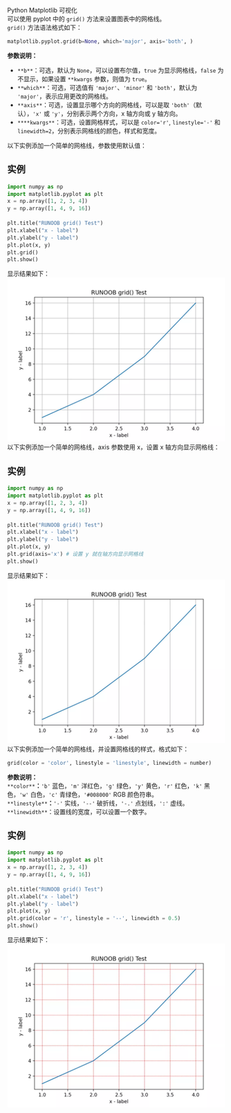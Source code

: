 Python Matplotlib 可视化<br />可以使用 pyplot 中的 `grid()` 方法来设置图表中的网格线。<br />`grid()` 方法语法格式如下：
```python
matplotlib.pyplot.grid(b=None, which='major', axis='both', )
```
**参数说明：**

- `**b**`：可选，默认为 `None`，可以设置布尔值，`true` 为显示网格线，`false` 为不显示，如果设置 `**kwargs` 参数，则值为 `true`。
- `**which**`：可选，可选值有 `'major'`、`'minor'` 和 `'both'`，默认为 `'major'`，表示应用更改的网格线。
- `**axis**`：可选，设置显示哪个方向的网格线，可以是取 `'both'`（默认），`'x'` 或 `'y'`，分别表示两个方向，x 轴方向或 y 轴方向。
- `****kwargs**`：可选，设置网格样式，可以是 `color='r'`, `linestyle='-'` 和 `linewidth=2`，分别表示网格线的颜色，样式和宽度。

以下实例添加一个简单的网格线，参数使用默认值：
<a name="s9ACI"></a>
## 实例
```python
import numpy as np
import matplotlib.pyplot as plt
x = np.array([1, 2, 3, 4])
y = np.array([1, 4, 9, 16])

plt.title("RUNOOB grid() Test")
plt.xlabel("x - label")
plt.ylabel("y - label")
plt.plot(x, y)
plt.grid()
plt.show()
```
显示结果如下：<br />![](./img/1638585983241-22eae5a2-b942-4189-9313-bcbe80474291.webp)<br />以下实例添加一个简单的网格线，axis 参数使用 x，设置 x 轴方向显示网格线：
<a name="i0QbF"></a>
## 实例
```python
import numpy as np
import matplotlib.pyplot as plt
x = np.array([1, 2, 3, 4])
y = np.array([1, 4, 9, 16])

plt.title("RUNOOB grid() Test")
plt.xlabel("x - label")
plt.ylabel("y - label")
plt.plot(x, y)
plt.grid(axis='x') # 设置 y 就在轴方向显示网格线
plt.show()
```
显示结果如下：<br />![](./img/1638585983372-719be29a-008b-4c51-a6ac-31a421af19e2.webp)<br />以下实例添加一个简单的网格线，并设置网格线的样式，格式如下：
```python
grid(color = 'color', linestyle = 'linestyle', linewidth = number)
```
**参数说明：**<br />`**color**`**：**`'b'` 蓝色，`'m'` 洋红色，`'g'` 绿色，`'y'` 黄色，`'r'` 红色，`'k'` 黑色，`'w'` 白色，`'c'` 青绿色，`'#008000'` RGB 颜色符串。<br />`**linestyle**`**：**`'‐'` 实线，`'‐‐'` 破折线，`'‐.'` 点划线，`':'` 虚线。<br />`**linewidth**`：设置线的宽度，可以设置一个数字。
<a name="PXjbd"></a>
## 实例
```python
import numpy as np
import matplotlib.pyplot as plt
x = np.array([1, 2, 3, 4])
y = np.array([1, 4, 9, 16])

plt.title("RUNOOB grid() Test")
plt.xlabel("x - label")
plt.ylabel("y - label")
plt.plot(x, y)
plt.grid(color = 'r', linestyle = '--', linewidth = 0.5)
plt.show()
```
显示结果如下：<br />![](./img/1638585983197-50678308-e6de-4ef3-80cc-8b19112f783f.webp)
